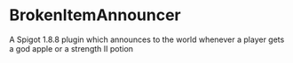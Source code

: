 # BrokenItemAnnouncer
A Spigot 1.8.8 plugin which announces to the world whenever a player gets a god apple or a strength II potion

